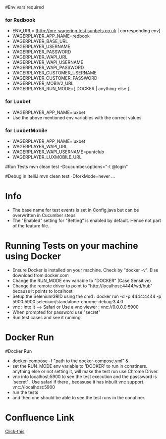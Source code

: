 #Env vars required
### for Redbook
- ENV_URL= [http://pre-wagering.test.sunbets.co.uk |  corresponding env]
- WAGERPLAYER_APP_NAME=redbook
- WAGERPLAYER_BASE_URL
- WAGERPLAYER_USERNAME
- WAGERPLAYER_PASSWORD
- WAGERPLAYER_WAPI_URL
- WAGERPLAYER_WAPI_USERNAME
- WAGERPLAYER_WAPI_PASSWORD
- WAGERPLAYER_CUSTOMER_USERNAME
- WAGERPLAYER_CUSTOMER_PASSWORD
- WAGERPLAYER_MOBIV2_URL
- WAGERPLAYER_RUN_MODE=[ DOCKER | anything-else ]

### for Luxbet
- WAGERPLAYER_APP_NAME=luxbet
-  Use the above mentioned env variables with the correct values.

### for LuxbetMobile
- WAGERPLAYER_APP_NAME=luxbet
- WAGERPLAYER_WAPI_URL
- WAGERPLAYER_WAPI_USERNAME=puntclub
- WAGERPLAYER_LUXMOBILE_URL
 

#Run Tests
mvn clean test -Dcucumber.options="-t @login"

#Debug in ItelliJ
mvn clean test -DforkMode=never ...

# Info
- The base name for test events is set in Config.java but can be overwritten in Cucumber steps
- The "Enabled" setting for "Betting" is enabled by 
  default. Hence not part of the feature file.

# Running Tests on your machine using Docker

- Ensure Docker is installed on your machine. Check by "docker -v". Else download from docker.com
- Change the RUN_MODE env variable to "DOCKER" (Case Sensitive)
- Change the remote driver to point to "http://localhost:4444/wd/hub" because it points to localhost
- Setup the SeleniumGRID using the cmd : docker run -d -p 4444:4444 -p 5900:5900 selenium/standalone-chrome-debug:3.4.0
- vnc : into it --> Safari or Use a vnc viewer  : vnc://0.0.0.0:5900 
- When prompted for password use "secret"
- Run test cases and see it running.

# Docker Run

#Docker Run
- docker-compose -f "path to the docker-compose.yml"   &
- set the RUN_MODE env variable to 'DOCKER' to run in conatiners. anything else or not setting it, will make the test run use Chrome Driver.
- vnc into localhost:5900 to see the test execution and the passsword is 'secret' . Use safari if there , becasuse it has inbuilt vnc support. vnc://localhost:5900
- run the tests
- and then one should be able to see the test runs in the conatiner.

# Confluence Link
   [Click-this](http://wiki.corpad.net.local:8090/display/WTG/qa-wagerplayer+code+setup)
